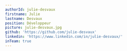 ```yaml
---
authorId: julie-desvaux
firstname: Julie
lastname: Desvaux
position: Développeur
picture: julie-desvaux.jpg
github: 'https://github.com/julie-desvaux'
linkedin: 'https://www.linkedin.com/in/julie-desvaux/'
inTeam: true
---
```

